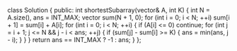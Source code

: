 class Solution {
public:
    int shortestSubarray(vector<int>& A, int K) {
        int N = A.size(), ans = INT_MAX;
        vector<int> sum(N + 1, 0);
        for (int i = 0; i < N; ++i) sum[i + 1] = sum[i] + A[i];
        for (int i = 0; i < N; ++i) {
            if (A[i] <= 0) continue;
            for (int j = i + 1; j <= N && j - i < ans; ++j) {
                if (sum[j] - sum[i] >= K) {
                    ans = min(ans, j - i);
                } 
            }
        }
        return ans == INT_MAX ? -1 : ans;
    }
};